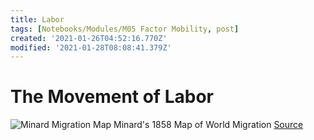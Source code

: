 ```yaml
---
title: Labor
tags: [Notebooks/Modules/M05 Factor Mobility, post]
created: '2021-01-26T04:52:16.770Z'
modified: '2021-01-28T08:08:41.379Z'
---
```


# The Movement of Labor



![Minard Migration Map](assets/MinardMigration.png)
Minard's 1858 Map of World Migration [Source](http://www.martingrandjean.ch/historical-data-visualization-mapping-migration-in-1862/)
